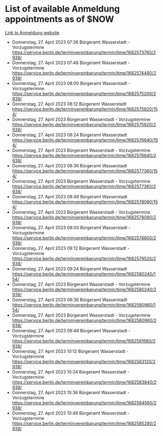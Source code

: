 # List of available Anmeldung appointments as of $NOW
[Link to Anmeldung website](https://service.berlin.de/terminvereinbarung/termin/tag.php?termin=1&anliegen[]=120686&dienstleisterlist=122210,122217,327316,122219,327312,122227,327314,122231,327346,122243,327348,122254,122252,329742,122260,329745,122262,329748,122271,327278,122273,327274,122277,327276,330436,122280,327294,122282,327290,122284,327292,122291,327270,122285,327266,122286,327264,122296,327268,150230,329760,122297,327286,122294,327284,122312,329763,122314,329775,122304,327330,122311,327334,122309,327332,317869,122281,327352,122279,329772,122283,122276,327324,122274,327326,122267,329766,122246,327318,122251,327320,122257,327322,122208,327298,122226,327300&herkunft=http%3A%2F%2Fservice.berlin.de%2Fdienstleistung%2F120686%2F)
- Donnerstag, 27. April 2023 07:36 Bürgeramt Wasserstadt - Vorzugstermine https://service.berlin.de/terminvereinbarung/termin/time/1682573760/2938/
- Donnerstag, 27. April 2023 07:48 Bürgeramt Wasserstadt - Vorzugstermine https://service.berlin.de/terminvereinbarung/termin/time/1682574480/2938/
- Donnerstag, 27. April 2023 08:00 Bürgeramt Wasserstadt - Vorzugstermine https://service.berlin.de/terminvereinbarung/termin/time/1682575200/2938/
- Donnerstag, 27. April 2023 08:12 Bürgeramt Wasserstadt https://service.berlin.de/terminvereinbarung/termin/time/1682575920/154/
- Donnerstag, 27. April 2023  Bürgeramt Wasserstadt - Vorzugstermine https://service.berlin.de/terminvereinbarung/termin/time/1682575920/2938/
- Donnerstag, 27. April 2023 08:24 Bürgeramt Wasserstadt https://service.berlin.de/terminvereinbarung/termin/time/1682576640/154/
- Donnerstag, 27. April 2023  Bürgeramt Wasserstadt - Vorzugstermine https://service.berlin.de/terminvereinbarung/termin/time/1682576640/2938/
- Donnerstag, 27. April 2023 08:36 Bürgeramt Wasserstadt https://service.berlin.de/terminvereinbarung/termin/time/1682577360/154/
- Donnerstag, 27. April 2023  Bürgeramt Wasserstadt - Vorzugstermine https://service.berlin.de/terminvereinbarung/termin/time/1682577360/2938/
- Donnerstag, 27. April 2023 08:48 Bürgeramt Wasserstadt https://service.berlin.de/terminvereinbarung/termin/time/1682578080/154/
- Donnerstag, 27. April 2023  Bürgeramt Wasserstadt - Vorzugstermine https://service.berlin.de/terminvereinbarung/termin/time/1682578080/2938/
- Donnerstag, 27. April 2023 09:00 Bürgeramt Wasserstadt - Vorzugstermine https://service.berlin.de/terminvereinbarung/termin/time/1682578800/2938/
- Donnerstag, 27. April 2023 09:12 Bürgeramt Wasserstadt - Vorzugstermine https://service.berlin.de/terminvereinbarung/termin/time/1682579520/2938/
- Donnerstag, 27. April 2023 09:24 Bürgeramt Wasserstadt https://service.berlin.de/terminvereinbarung/termin/time/1682580240/154/
- Donnerstag, 27. April 2023  Bürgeramt Wasserstadt - Vorzugstermine https://service.berlin.de/terminvereinbarung/termin/time/1682580240/2938/
- Donnerstag, 27. April 2023 09:36 Bürgeramt Wasserstadt https://service.berlin.de/terminvereinbarung/termin/time/1682580960/154/
- Donnerstag, 27. April 2023  Bürgeramt Wasserstadt - Vorzugstermine https://service.berlin.de/terminvereinbarung/termin/time/1682580960/2938/
- Donnerstag, 27. April 2023 09:48 Bürgeramt Wasserstadt - Vorzugstermine https://service.berlin.de/terminvereinbarung/termin/time/1682581680/2938/
- Donnerstag, 27. April 2023 10:12 Bürgeramt Wasserstadt - Vorzugstermine https://service.berlin.de/terminvereinbarung/termin/time/1682583120/2938/
- Donnerstag, 27. April 2023 10:24 Bürgeramt Wasserstadt - Vorzugstermine https://service.berlin.de/terminvereinbarung/termin/time/1682583840/2938/
- Donnerstag, 27. April 2023 10:36 Bürgeramt Wasserstadt - Vorzugstermine https://service.berlin.de/terminvereinbarung/termin/time/1682584560/2938/
- Donnerstag, 27. April 2023 10:48 Bürgeramt Wasserstadt - Vorzugstermine https://service.berlin.de/terminvereinbarung/termin/time/1682585280/2938/
